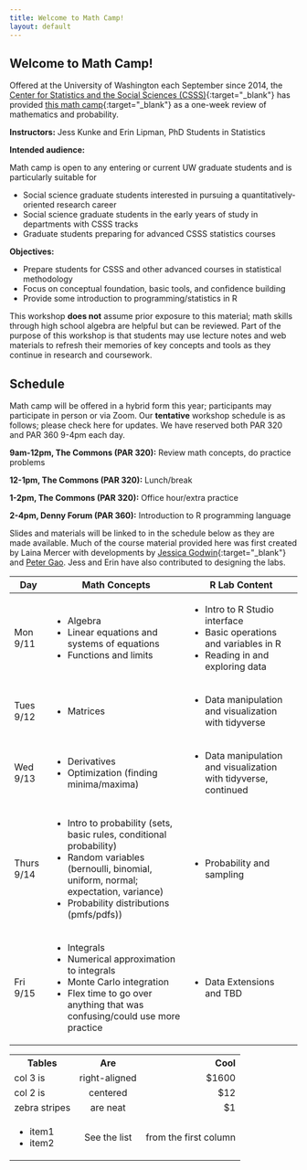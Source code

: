 ```yaml
---
title: Welcome to Math Camp!
layout: default
---
```


## Welcome to Math Camp!

Offered at the University of Washington each September since 2014, the [Center for Statistics and the Social Sciences (CSSS)](https://csss.uw.edu/){:target="_blank"} has provided [this math camp](https://csss.uw.edu/academics/math-camp){:target="_blank"} as a one-week review of mathematics and probability.

**Instructors:** Jess Kunke and Erin Lipman, PhD Students in Statistics

**Intended audience:**

Math camp is open to any entering or current UW graduate students and is particularly suitable for
* Social science graduate students interested in pursuing a quantitatively-oriented research career
* Social science graduate students in the early years of study in departments with CSSS tracks
* Graduate students preparing for advanced CSSS statistics courses

**Objectives:**

* Prepare students for CSSS and other advanced courses in statistical methodology
* Focus on conceptual foundation, basic tools, and confidence building
* Provide some introduction to programming/statistics in R

This workshop **does not** assume prior exposure to this material; math skills through high school algebra are helpful but can be reviewed. Part of the purpose of this workshop is that students may use lecture notes and web materials to refresh their memories of key concepts and tools as they continue in research and coursework.

## Schedule

Math camp will be offered in a hybrid form this year; participants may participate in person or via Zoom. Our **tentative** workshop schedule is as follows; please check here for updates. We have reserved both PAR 320 and PAR 360 9-4pm each day.

  **9am-12pm, The Commons (PAR 320):**  Review math concepts, do practice problems
  
  **12-1pm, The Commons (PAR 320):** Lunch/break
  
  **1-2pm, The Commons (PAR 320):** Office hour/extra practice
  
  **2-4pm, Denny Forum (PAR 360):** Introduction to R programming language
  
Slides and materials will be linked to in the schedule below as they are made available. Much of the course material provided here was first created by Laina Mercer with developments by [Jessica Godwin](https://jlgodwin.github.io/MathCamp){:target="_blank"} and [Peter Gao](https://peteragao.github.io/CSSS-Math-Camp-2021/). Jess and Erin have also contributed to designing the labs.

| **Day** | **Math Concepts**  | **R Lab Content** |
| ------------- | ------------- | ------------- |
| Mon 9/11 | <ul><li> Algebra </li> <li>Linear equations and systems of equations </li> <li> Functions and limits </li></ul> | <ul><li> Intro to R Studio interface </li> <li> Basic operations and variables in R </li> <li> Reading in and exploring data </li></ul> |
| Tues 9/12 | <ul><li> Matrices </li></ul>|  <ul><li> Data manipulation and visualization with tidyverse </li></ul> |
| Wed 9/13 | <ul><li> Derivatives </li> <li> Optimization (finding minima/maxima)  </li></ul> |  <ul><li> Data manipulation and visualization with tidyverse, continued </li></ul> |
| Thurs 9/14 | <ul><li> Intro to probability (sets, basic rules, conditional probability) </li> <li> Random variables (bernoulli, binomial, uniform, normal; expectation, variance) </li> <li> Probability distributions (pmfs/pdfs)) </li></ul> | <ul><li> Probability and sampling </li></ul> |
| Fri 9/15 | <ul><li> Integrals </li> <li> Numerical approximation to integrals </li> <li> Monte Carlo integration </li> <li> Flex time to go over anything that was confusing/could use more practice </li></ul> |  <ul><li> Data Extensions and TBD </li></ul> |

<!---
### Monday, September 11

**Math Concepts**

- Algebra
- Linear equations and systems of equations
- Functions and limits

<!---[Day 1 slides](https://github.com/jpierkunke/CSSS-Math-Camp-2022/raw/main/Lecture/Lecture1.pdf) (click link to download)---/>

**R Lab**

- Intro to R Studio interface
- Basic operations and variables in R
- Reading in and exploring data

<!---[Day 1 lab guide](https://github.com/jpierkunke/CSSS-Math-Camp-2022/raw/main/Labs/Rlab1.html.zip) (click link to download zip)---/>

### Tuesday, September 12

**Math Concepts**

- Matrices

<!---[Day 2 slides](https://github.com/jpierkunke/CSSS-Math-Camp-2022/raw/main/Lecture/Lecture2_Matrices.pdf) (click link to download)---/>

**R Lab**

- Data manipulation and visualization with tidyverse

<!---[Day 2 lab guide](https://github.com/jpierkunke/CSSS-Math-Camp-2022/raw/main/Labs/RLab2-2022.html.zip) (click link to download zip)---/>
<!---[Day 2 lab R script](https://github.com/jpierkunke/CSSS-Math-Camp-2022/raw/main/Labs/RLab2-2022.R) (click link to download)---/>

### Wednesday, September 13

**Math Concepts**

- Derivatives
- Optimization (finding minima/maxima)

<!---[Day 3 slides](https://github.com/jpierkunke/CSSS-Math-Camp-2022/raw/main/Lecture/Lecture3_Part1_Derivatives.pdf) (click link to download)---/>

**R Lab**

- Data manipulation and visualization with tidyverse, continued

<!---[Day 3 lab materials](https://github.com/jpierkunke/CSSS-Math-Camp-2022/raw/main/Labs/RLab3_materials.zip) (click link to download zip)---/>

### Thursday, September 14

**Math Concepts**

- Intro to probability (sets, basic rules, conditional probability)
- Random variables (bernoulli, binomial, uniform, normal; expectation, variance)
- Probability distributions (pmfs/pdfs)

<!---[Day 4 slides](https://github.com/jpierkunke/CSSS-Math-Camp-2022/raw/main/Lecture/Lecture4_IntroToProbability.pdf) (click link to download)

[Paper on relative risk vs odds ratio](https://github.com/jpierkunke/CSSS-Math-Camp-2022/raw/main/Lecture/relative-risk-odds-ratio-paper.pdf) (click link to download)---/>

**R Lab**

- Probability and sampling

<!---
[Day 4 lab materials](https://github.com/jpierkunke/CSSS-Math-Camp-2022/raw/main/Labs/RLab4_materials.zip) (click link to download zip)

[Day 4 lab solutions](https://github.com/jpierkunke/CSSS-Math-Camp-2022/raw/main/Labs/RLab4_solutions.zip) (click link to download zip)
---/>

### Friday, September 15

**Math Concepts**

- Integrals
- Numerical approximation to integrals
- Monte Carlo integration
- Flex time to go over anything that was confusing/could use more practice

<!---
[Day 5 slides](https://github.com/jpierkunke/CSSS-Math-Camp-2022/raw/main/Lecture/Lecture5_Integrals.pdf) (click link to download)
---/>

**R Lab**

- Extensions and TBD

<!---
[Day 5 lab materials](https://github.com/jpierkunke/CSSS-Math-Camp-2022/raw/main/Labs/RLab5_materials.zip) (click link to download zip)
---/>

--->

<table>
  <tbody>
    <tr>
      <th>Tables</th>
      <th align="center">Are</th>
      <th align="right">Cool</th>
    </tr>
    <tr>
      <td>col 3 is</td>
      <td align="center">right-aligned</td>
      <td align="right">$1600</td>
    </tr>
    <tr>
      <td>col 2 is</td>
      <td align="center">centered</td>
      <td align="right">$12</td>
    </tr>
    <tr>
      <td>zebra stripes</td>
      <td align="center">are neat</td>
      <td align="right">$1</td>
    </tr>
    <tr>
      <td>
        <ul>
          <li>item1</li>
          <li>item2</li>
        </ul>
      </td>
      <td align="center">See the list</td>
      <td align="right">from the first column</td>
    </tr>
  </tbody>
</table>
